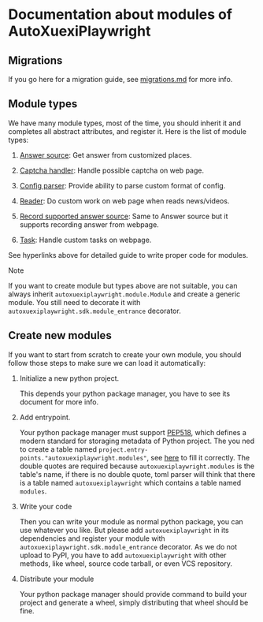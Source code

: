 # Documentation about modules of AutoXuexiPlaywright

## Migrations

If you go here for a migration guide, see [migrations.md](./migrations.md) for more info.

## Module types

We have many module types, most of the time, you should inherit it and completes all abstract attributes, and register it. Here is the list of module types:

1. [Answer source](./answer-source.md): Get answer from customized places.

2. [Captcha handler](./captcha-handler.md): Handle possible captcha on web page.

3. [Config parser](./config-parser.md): Provide ability to parse custom format of config.

4. [Reader](./reader.md): Do custom work on web page when reads news/videos.

5. [Record supported answer source](./record-supported-answer-source.md): Same to Answer source but it supports recording answer from webpage.

6. [Task](./task.md): Handle custom tasks on webpage.

See hyperlinks above for detailed guide to write proper code for modules.

> [!NOTE]
> If you want to create module but types above are not suitable, 
> you can always inherit `autoxuexiplaywright.module.Module` and create a generic module.
> You still need to decorate it with `autoxuexiplaywright.sdk.module_entrance` decorator.

## Create new modules

If you want to start from scratch to create your own module, you should follow those steps to make sure we can load it automatically:

1. Initialize a new python project.

    This depends your python package manager, you have to see its document for more info.
    
2. Add entrypoint.

    Your python package manager must support [PEP518](https://peps.python.org/pep-0518/), which defines a modern standard for storaging metadata of Python project.
    The you ned to create a table named `project.entry-points."autoxuexiplaywright.modules"`, 
    see [here](https://packaging.python.org/en/latest/guides/writing-pyproject-toml/#advanced-plugins) to fill it correctly.
    The double quotes are required because `autoxuexiplaywright.modules` is the table's name, 
    if there is no double quote, toml parser will think that there is a table named `autoxuexiplaywright` which contains a table named `modules`.

3. Write your code

    Then you can write your module as normal python package, you can use whatever you like. 
    But please add `autoxuexiplaywright` in its dependencies and register your module with `autoxuexiplaywright.sdk.module_entrance` decorator.
    As we do not upload to PyPI, you have to add `autoxuexiplaywright` with other methods, like wheel, source code tarball, or even VCS repository.
    
4. Distribute your module

    Your python package manager should provide command to build your project and generate a wheel, simply distributing that wheel should be fine.
